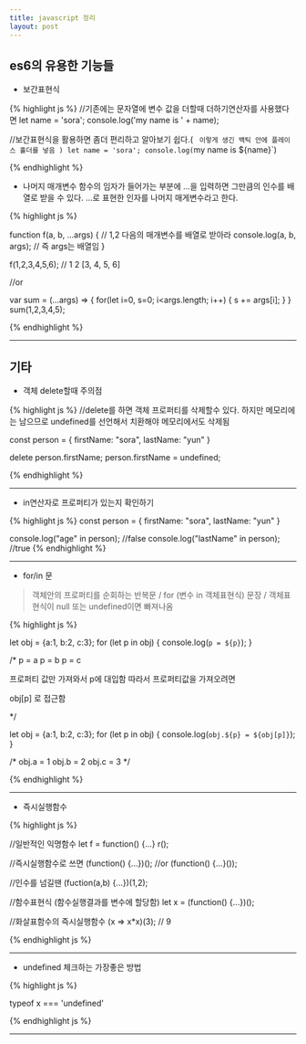 ```yaml
---
title: javascript 정리
layout: post
---
```


## es6의 유용한 기능들

* 보간표현식

{% highlight js %}
//기존에는 문자열에 변수 값을 더할때 더하기연산자를 사용했다면
let name = 'sora';
console.log('my name is ' + name);

//보간표현식을 활용하면 좀더 편리하고 알아보기 쉽다.( ` 이렇게 생긴 백틱 안에 플레이스 홀더를 넣음 )
let name = 'sora';
console.log(`my name is ${name}`)

{% endhighlight %}

* 나머지 매개변수
함수의 임자가 들어가는 부분에 ...을 입력하면 그만큼의 인수를 배열로 받을 수 있다.
...로 표현한 인자를 나머지 매게변수라고 한다.

{% highlight js %}

function f(a, b, ...args) { // 1,2 다음의 매개변수를 배열로 받아라
    console.log(a, b, args); // 즉 args는 배열임
}

f(1,2,3,4,5,6); // 1 2 [3, 4, 5, 6]

//or

var sum = (...args) => {
    for(let i=0, s=0; i<args.length; i++) {
        s += args[i];
    }
}
sum(1,2,3,4,5);

{% endhighlight %}


---

## 기타

* 객체 delete할때 주의점

{% highlight js %}
//delete를 하면 객체 프로퍼티를 삭제할수 있다. 하지만 메모리에는 남으므로 undefined를 선언해서 치환해야 메모리에서도 삭제됨

const person = {
    firstName: "sora",
    lastName: "yun"
}

delete person.firstName;
person.firstName = undefined;

{% endhighlight %}

---

* in연산자로 프로퍼티가 있는지 확인하기

{% highlight js %}
const person = {
    firstName: "sora",
    lastName: "yun"
}

console.log("age" in person); //false
console.log("lastName" in person); //true
{% endhighlight %}

---


* for/in 문
> 객체안의 프로퍼티를 순회하는 반복문 / 
for (변수 in 객체표현식) 문장 / 
객체표현식이 null 또는 undefined이면 빠져나옴

{% highlight js %}

 let obj = {a:1, b:2, c:3};
 for (let p in obj) {
     console.log(`p = ${p}`);
 }
 
 /*
 p = a
 p = b
 p = c
 
 프로퍼티 값만 가져와서 p에 대입함
 따라서 프로퍼티값을 가져오려면 
 
 obj[p] 로 접근함
 
 */
 
  let obj = {a:1, b:2, c:3};
  for (let p in obj) {
      console.log(`obj.${p} = ${obj[p]}`);
  }
  
   /*
   obj.a = 1
   obj.b = 2
   obj.c = 3
   */
 

{% endhighlight %}

---

* 즉시실행함수

{% highlight js %}

//일반적인 익명함수
let f = function() {...}
r();

//즉시실행함수로 쓰면
(function() {...})();
//or
(function() {...}());

//인수를 넘길땐
(fuction(a,b) {...})(1,2);

//함수표현식 (함수실행결과를 변수에 할당함)
let x = (function() {...})();

//화살표함수의 즉시실행함수
(x => x*x)(3); // 9

{% endhighlight js %}

---

* undefined 체크하는 가장좋은 방법

 {% highlight js %}
 
 typeof x === 'undefined'
 
 {% endhighlight js %}
 
 ---
